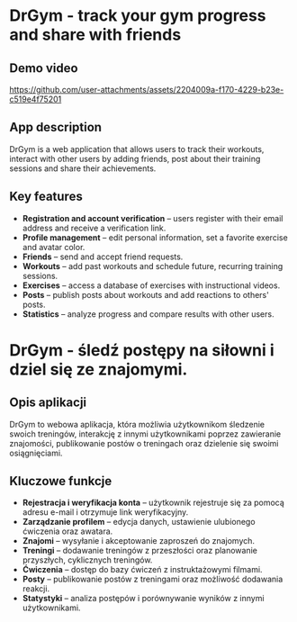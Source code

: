 # DrGym - track your gym progress and share with friends

## Demo video
https://github.com/user-attachments/assets/2204009a-f170-4229-b23e-c519e4f75201

## App description
DrGym is a web application that allows users to track their workouts, interact with other users by adding friends, post about their training sessions and share their achievements.

## Key features
- **Registration and account verification** – users register with their email address and receive a verification link.
- **Profile management** – edit personal information, set a favorite exercise and avatar color.
- **Friends** – send and accept friend requests.
- **Workouts** – add past workouts and schedule future, recurring training sessions.
- **Exercises** – access a database of exercises with instructional videos.
- **Posts** – publish posts about workouts and add reactions to others' posts.
- **Statistics** – analyze progress and compare results with other users.

# DrGym - śledź postępy na siłowni i dziel się ze znajomymi.

## Opis aplikacji
DrGym to webowa aplikacja, która możliwia użytkownikom śledzenie swoich treningów, interakcję z innymi użytkownikami poprzez zawieranie znajomości, publikowanie postów o treningach oraz dzielenie się swoimi osiągnięciami.

## Kluczowe funkcje
- **Rejestracja i weryfikacja konta** – użytkownik rejestruje się za pomocą adresu e-mail i otrzymuje link weryfikacyjny.
- **Zarządzanie profilem** – edycja danych, ustawienie ulubionego ćwiczenia oraz awatara.
- **Znajomi** – wysyłanie i akceptowanie zaproszeń do znajomych.
- **Treningi** – dodawanie treningów z przeszłości oraz planowanie przyszłych, cyklicznych treningów.
- **Ćwiczenia** – dostęp do bazy ćwiczeń z instruktażowymi filmami.
- **Posty** – publikowanie postów z treningami oraz możliwość dodawania reakcji.
- **Statystyki** – analiza postępów i porównywanie wyników z innymi użytkownikami.
